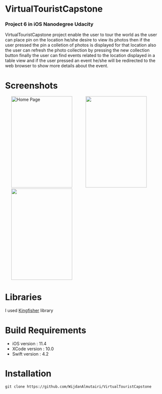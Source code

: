 # VirtualTouristCapstone

### Project 6 in iOS Nanodegree Udacity

VirtualTouristCapstone project enable the user to tour the world as the user can place pin on the location he/she desire
to view its photos then if the user pressed the pin a colletion of photos is displayed for that location also the 
user can refresh the photo collection by pressing the new collection button finally the user can find events related
to the location displayed in a table view and if the user pressed an event he/she will be redirected to the web
browser to show more details about the event.  

# Screenshots 

<p float="left">
     <img  title="Home Page"src="https://drive.google.com/uc?id=1m6dmMHB1Hi3_BGUXozuiYMyrUIrgrBr2" width="200" height="300" hspace="20" />  
  <img src="https://drive.google.com/uc?id=1Ax4e8IWN7DWGD96Y4Q-nWRH1WbGhsGNA" width="200" height="300" hspace="20" />
  <img src="https://drive.google.com/uc?id=1lIpSsHVUdWn-wacFIWCN_hTagEA6JXAu" width="200" height="300" hspace="20" />
</p>

# Libraries

I used [Kingfisher](https://github.com/onevcat/Kingfisher) library

# Build Requirements

<ul>
  <li>iOS version : 11.4</li>
  <li>XCode version : 10.0</li>
  <li>Swift version : 4.2 </li>
</ul> 


# Installation

`git clone https://github.com/WijdanAlmutairi/VirtualTouristCapstone`
